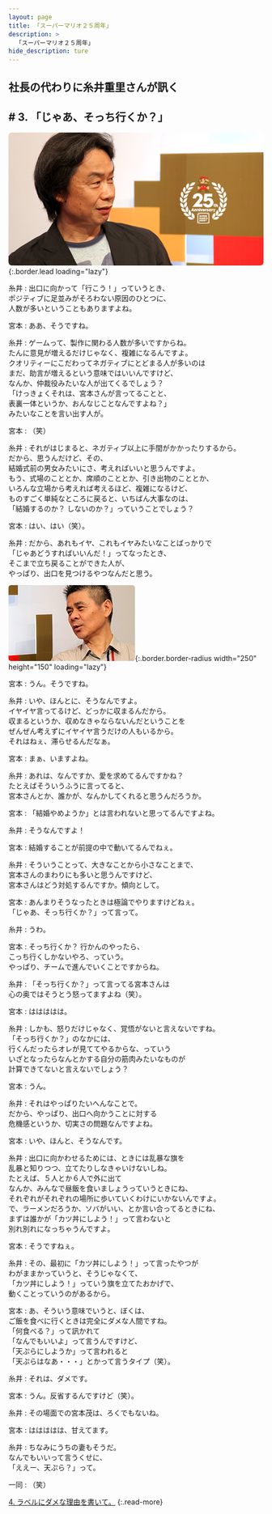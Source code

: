 ```yaml
---
layout: page
title: 「スーパーマリオ２５周年」
description: >
  「スーパーマリオ２５周年」
hide_description: ture
---
```


## 社長の代わりに糸井重里さんが訊く

## # 3. 「じゃあ、そっち行くか？」

![](/interviews/jp/etc/mario25th/vol1/img/mainvisual3.jpg){:.border.lead loading="lazy"}

糸井
: 出口に向かって「行こう！」っていうとき、<br>ポジティブに足並みがそろわない原因のひとつに、<br>人数が多いということもありますよね。

宮本
: ああ、そうですね。

糸井
: ゲームって、製作に関わる人数が多いですからね。<br>たんに意見が増えるだけじゃなく、複雑になるんですよ。<br>クオリティーにこだわってネガティブにとどまる人が多いのは<br>まだ、助言が増えるという意味ではいいんですけど、<br>なんか、仲裁役みたいな人が出てくるでしょう？<br>「けっきょくそれは、宮本さんが言ってることと、<br>表裏一体というか、おんなじことなんですよね？」<br>みたいなことを言い出す人が。

宮本
: （笑）

糸井
: それがはじまると、ネガティブ以上に手間がかかったりするから。<br>だから、思うんだけど、その、<br>結婚式前の男女みたいにさ、考えればいいと思うんですよ。<br>もう、式場のこととか、席順のこととか、引き出物のこととか、<br>いろんな立場から考えれば考えるほど、複雑になるけど、<br>ものすごく単純なところに戻ると、いちばん大事なのは、<br>「結婚するのか？ しないのか？」っていうことでしょう？

宮本
: はい、はい（笑）。

糸井
: だから、あれもイヤ、これもイヤみたいなことばっかりで<br>「じゃあどうすればいいんだ！」ってなったとき、<br>そこまで立ち戻ることができた人が、<br>やっぱり、出口を見つけるやつなんだと思う。

![](/interviews/jp/etc/mario25th/vol1/img/photo4.jpg){:.border.border-radius width="250" height="150" loading="lazy"}

宮本
: うん。そうですね。

糸井
: いや、ほんとに、そうなんですよ。<br>イヤイヤ言ってるけど、どっかに収まるんだから。<br>収まるというか、収めなきゃならないんだということを<br>ぜんぜん考えずにイヤイヤ言うだけの人もいるから。<br>それはねぇ、滞らせるんだなぁ。

宮本
: まぁ、いますよね。

糸井
: あれは、なんですか、愛を求めてるんですかね？<br>たとえばそういうふうに言ってると、<br>宮本さんとか、誰かが、なんかしてくれると思うんだろうか。

宮本
: 「結婚やめようか」とは言われないと思ってるんですよね。

糸井
: そうなんですよ！

宮本
: 結婚することが前提の中で動いてるんでねぇ。

糸井
: そういうことって、大きなことから小さなことまで、<br>宮本さんのまわりにも多いと思うんですけど、<br>宮本さんはどう対処するんですか。傾向として。

宮本
: あんまりそうなったときは極論でやりますけどねぇ。<br>「じゃあ、そっち行くか？」って言って。

糸井
: うわ。

宮本
: そっち行くか？ 行かんのやったら、<br>こっち行くしかないやろ、っていう。<br>やっぱり、チームで進んでいくことですからね。

糸井
: 「そっち行くか？」って言ってる宮本さんは<br>心の奥ではそうとう怒ってますよね（笑）。

宮本
: ははははは。

糸井
: しかも、怒りだけじゃなく、覚悟がないと言えないですね。<br>「そっち行くか？」のなかには、<br>行くんだったらオレが見ててやるからな、っていう<br>いざとなったらなんとかする自分の筋肉みたいなものが<br>計算できてないと言えないでしょう？

宮本
: うん。

糸井
: それはやっぱりたいへんなことで。<br>だから、やっぱり、出口へ向かうことに対する<br>危機感というか、切実さの問題なんですよね。

宮本
: いや、ほんと、そうなんです。

糸井
: 出口に向かわせるためには、ときには乱暴な旗を<br>乱暴と知りつつ、立てたりしなきゃいけないしね。<br>たとえば、５人とか６人で外に出て<br>なんか、みんなで昼飯を食いましょうっていうときにね、<br>それぞれがそれぞれの場所に歩いていくわけにいかないんですよ。<br>で、ラーメンだろうか、ソバがいい、とか言い合ってるときにね、<br>まずは誰かが「カツ丼にしよう！」って言わないと<br>別れ別れになっちゃうんですよ。

宮本
: そうですねぇ。

糸井
: その、最初に「カツ丼にしよう！」って言ったやつが<br>わがままかっていうと、そうじゃなくて、<br>「カツ丼にしよう！」っていう旗を立てたおかげで、<br>動くことっていうのがあるから。

宮本
: あ、そういう意味でいうと、ぼくは、<br>ご飯を食べに行くときは完全にダメな人間ですね。<br>「何食べる？」って訊かれて<br>「なんでもいいよ」って言うんですけど、<br>「天ぷらにしようか」って言われると<br>「天ぷらはなあ・・・」とかって言うタイプ（笑）。

糸井
: それは、ダメです。

宮本
: うん。反省するんですけど（笑）。

糸井
: その場面での宮本茂は、ろくでもないね。

宮本
: ははははは、甘えてます。

糸井
: ちなみにうちの妻もそうだ。<br>なんでもいいって言うくせに、<br>「ええー、天ぷら？」って。

一同
: （笑）

[4. ラベルにダメな理由を書いて。](4.md)
{:.read-more}

